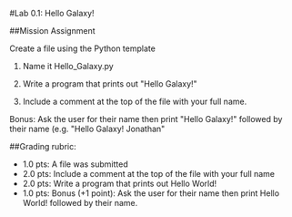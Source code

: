 #Lab 0.1: Hello Galaxy!

##Mission Assignment

Create a file using the Python template

1. Name it Hello_Galaxy.py

2. Write a program that prints out "Hello Galaxy!"

3. Include a comment at the top of the file with your full name.

Bonus: Ask the user for their name then print "Hello Galaxy!" followed by their name (e.g. "Hello Galaxy! Jonathan"

##Grading rubric:

- 1.0 pts: A file was submitted
- 2.0 pts: Include a comment at the top of the file with your full name
- 2.0 pts: Write a program that prints out Hello World!
- 1.0 pts: Bonus (+1 point): Ask the user for their name then print Hello World! followed by their name.